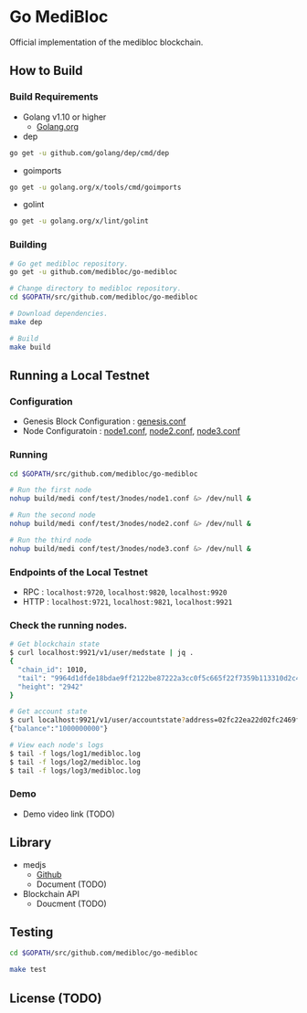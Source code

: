 # Go MediBloc
Official implementation of the medibloc blockchain.

## How to Build
### Build Requirements
* Golang v1.10 or higher
    * [Golang.org](Golang.org)
* dep
```bash
go get -u github.com/golang/dep/cmd/dep
```
* goimports
```bash
go get -u golang.org/x/tools/cmd/goimports
```
* golint
```bash
go get -u golang.org/x/lint/golint
```

### Building
```bash
# Go get medibloc repository.
go get -u github.com/medibloc/go-medibloc

# Change directory to medibloc repository.
cd $GOPATH/src/github.com/medibloc/go-medibloc

# Download dependencies.
make dep

# Build
make build
```

## Running a Local Testnet
### Configuration
* Genesis Block Configuration : [genesis.conf](https://github.com/medibloc/go-medibloc/blob/master/conf/test/3nodes/genesis.conf)
* Node Configuratoin : [node1.conf](https://github.com/medibloc/go-medibloc/blob/master/conf/test/3nodes/node1.conf), [node2.conf](https://github.com/medibloc/go-medibloc/blob/master/conf/test/3nodes/node2.conf), [node3.conf](https://github.com/medibloc/go-medibloc/blob/master/conf/test/3nodes/node3.conf)

### Running
```bash
cd $GOPATH/src/github.com/medibloc/go-medibloc

# Run the first node
nohup build/medi conf/test/3nodes/node1.conf &> /dev/null &

# Run the second node
nohup build/medi conf/test/3nodes/node2.conf &> /dev/null &

# Run the third node
nohup build/medi conf/test/3nodes/node3.conf &> /dev/null &
```

### Endpoints of the Local Testnet
* RPC : `localhost:9720`, `localhost:9820`, `localhost:9920`
* HTTP : `localhost:9721`, `localhost:9821`, `localhost:9921`

### Check the running nodes.
```bash
# Get blockchain state
$ curl localhost:9921/v1/user/medstate | jq .
{
  "chain_id": 1010,
  "tail": "9964d1dfde18bdae9ff2122be87222a3cc0f5c665f22f7359b113310d2c4a4f5",
  "height": "2942"
}

# Get account state
$ curl localhost:9921/v1/user/accountstate?address=02fc22ea22d02fc2469f5ec8fab44bc3de42dda2bf9ebc0c0055a9eb7df579056c
{"balance":"1000000000"}

# View each node's logs
$ tail -f logs/log1/medibloc.log
$ tail -f logs/log2/medibloc.log
$ tail -f logs/log3/medibloc.log
```

### Demo
* Demo video link (TODO)

## Library
* medjs
    * [Github](https://github.com/medibloc/medjs)
    * Document (TODO)
* Blockchain API
    * Doucment (TODO)

## Testing
```bash
cd $GOPATH/src/github.com/medibloc/go-medibloc

make test
```

## License (TODO)